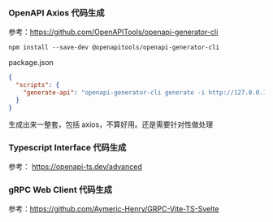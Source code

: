 ### OpenAPI Axios 代码生成
参考：https://github.com/OpenAPITools/openapi-generator-cli

```shell
npm install --save-dev @openapitools/openapi-generator-cli
```
package.json
```json
{
  "scripts": {
    "generate-api": "openapi-generator-cli generate -i http://127.0.0.1:8080/docs/docs.yaml -g typescript-axios -o generated-sources/openapi"
  }
}
```
生成出来一整套，包括 axios，不算好用。还是需要针对性做处理

### Typescript Interface 代码生成
参考： https://openapi-ts.dev/advanced

### gRPC Web Client 代码生成 
参考：https://github.com/Aymeric-Henry/GRPC-Vite-TS-Svelte
